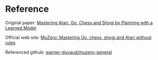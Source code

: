 # Reference

Original paper: [Mastering Atari, Go, Chess and Shogi by Planning with a Learned Model](https://arxiv.org/abs/1911.08265)

Official web site: [MuZero: Mastering Go, chess, shogi and Atari without rules](https://deepmind.com/blog/article/muzero-mastering-go-chess-shogi-and-atari-without-rules)

Referenced github: [warner-duvaud/muzero-general](https://deepmind.com/blog/article/muzero-mastering-go-chess-shogi-and-atari-without-rules)